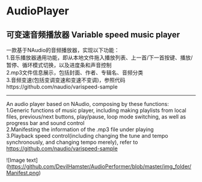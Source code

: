 # AudioPlayer
可变速音频播放器 Variable speed music player  
-----------------------------------------------------------------------
一款基于NAudio的音频播放器，实现以下功能：  
1.音乐播放器通用功能，即从本地文件拖入播放列表、上一首/下一首按键、播放/暂停、循环模式切换，以及进度条和声音控制  
2.mp3文件信息展示，包括封面、作者、专辑名、音频分类  
3.音频变速(包括变调变速和变速不变调)，参照代码https://github.com/naudio/varispeed-sample  

-----------------------------------------------------------------------
An audio player based on NAudio, composing by these functions:  
1.Generic functions of music player, including making playlists from local files, previous/next buttons, play/pause, loop mode switching, as well as progress bar and sound control  
2.Manifesting the information of the .mp3 file under playing  
3.Playback speed control(including changing the tune and tempo synchronously, and changing tempo merely), refer to https://github.com/naudio/varispeed-sample  


![Image text]
(https://github.com/DevilHamster/AudioPerformer/blob/master/img_folder/Manifest.png)
